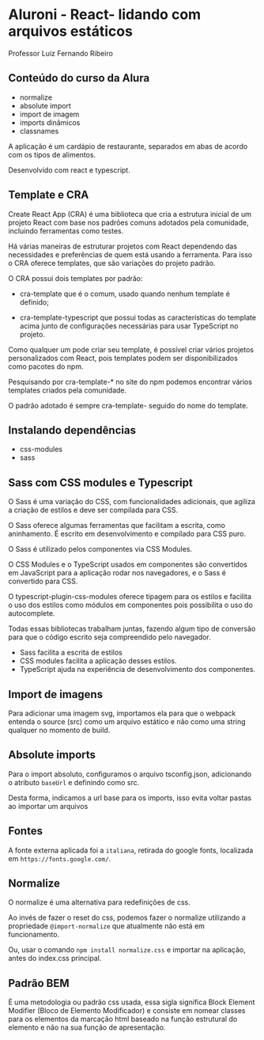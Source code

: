 # Aluroni - React- lidando com arquivos estáticos

Professor Luiz Fernando Ribeiro

## Conteúdo do curso da Alura

- normalize
- absolute import
- import de imagem
- imports dinâmicos
- classnames

A aplicação é um cardápio de restaurante, separados em abas de acordo com os tipos de alimentos.

Desenvolvido com react e typescript.

## Template e CRA

Create React App (CRA) é uma biblioteca que cria a estrutura inicial de um projeto React com base nos padrões comuns adotados pela comunidade, incluindo ferramentas como testes.

Há várias maneiras de estruturar projetos com React dependendo das necessidades e preferências de quem está usando a ferramenta. Para isso o CRA oferece templates, que são variações do projeto padrão.

O CRA possui dois templates por padrão:

- cra-template que é o comum, usado quando nenhum template é definido;

- cra-template-typescript que possui todas as características do template acima junto de configurações necessárias para usar TypeScript no projeto.

Como qualquer um pode criar seu template, é possível criar vários projetos personalizados com React, pois templates podem ser disponibilizados como pacotes do npm.

Pesquisando por cra-template-\* no site do npm podemos encontrar vários templates criados pela comunidade.

O padrão adotado é sempre cra-template- seguido do nome do template.

## Instalando dependências

- css-modules
- sass

## Sass com CSS modules e Typescript

O Sass é uma variação do CSS, com funcionalidades adicionais, que agiliza a criação de estilos e deve ser compilada para CSS.

O Sass oferece algumas ferramentas que facilitam a escrita, como aninhamento. É escrito em desenvolvimento e compilado para CSS puro.

O Sass é utilizado pelos componentes via CSS Modules.

O CSS Modules e o TypeScript usados em componentes são convertidos em JavaScript para a aplicação rodar nos navegadores, e o Sass é convertido para CSS.

O typescript-plugin-css-modules oferece tipagem para os estilos e facilita o uso dos estilos como módulos em componentes pois possibilita o uso do autocomplete.

Todas essas bibliotecas trabalham juntas, fazendo algum tipo de conversão para que o código escrito seja compreendido pelo navegador.

- Sass facilita a escrita de estilos
- CSS modules facilita a aplicação desses estilos.
- TypeScript ajuda na experiência de desenvolvimento dos componentes.

## Import de imagens

Para adicionar uma imagem svg, importamos ela para que o webpack entenda o source (src) como um arquivo estático e não como uma string qualquer no momento de build.

## Absolute imports

Para o import absoluto, configuramos o arquivo tsconfig.json, adicionando o atributo `baseUrl` e definindo como src.

Desta forma, indicamos a url base para os imports, isso evita voltar pastas ao importar um arquivos

## Fontes

A fonte externa aplicada foi a `italiana`, retirada do google fonts, localizada em `https://fonts.google.com/`.

## Normalize

O normalize é uma alternativa para redefinições de css.

Ao invés de fazer o reset do css, podemos fazer o normalize utilizando a propriedade `@import-normalize` que atualmente não está em funcionamento.

Ou, usar o comando `npm install normalize.css` e importar na aplicação, antes do index.css principal.

## Padrão BEM

É uma metodologia ou padrão css usada, essa sigla significa Block Element Modifier (Bloco de Elemento Modificador) e consiste em nomear classes para os elementos da marcação html baseado na função estrutural do elemento e não na sua função de apresentação.
